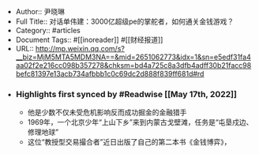 - Author:: 尹晓琳
- Full Title:: 对话单伟建：3000亿超级pe的掌舵者，如何通关金钱游戏？
- Category:: #articles
- Document Tags:: #[[inoreader]] #[[财经报道]]
- URL:: http://mp.weixin.qq.com/s?__biz=MjM5MTA5MDM3NA==&mid=2651062773&idx=1&sn=e5edf31fa4aa02f2e216cc098b357278&chksm=bd4a725c8a3dfb4adff30b21facc98befc81397e13acb734afbbb1c0c69dc2d888f839ff681d#rd
- ### Highlights first synced by #Readwise [[May 17th, 2022]]
    - 他是少数不仅未受危机影响反而成功掘金的金融猎手
    - 1969年，一个北京少年“上山下乡”来到内蒙古戈壁滩，任务是“屯垦戍边、修理地球”
    - 这位“教授型交易撮合者”近日出版了自己的第二本书《金钱博弈》，
